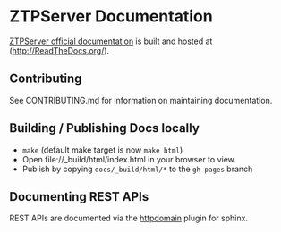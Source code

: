 ZTPServer Documentation
========================

[ZTPServer official documentation](http://ztpserver.readthedocs.org/) is built and hosted at (http://ReadTheDocs.org/).

Contributing
------------

See CONTRIBUTING.md for information on maintaining documentation.

Building / Publishing Docs locally
----------------------------------

* `make` \(default make target is now `make html`\)
* Open file://_build/html/index.html in your browser to view.
* Publish by copying `docs/_build/html/*` to the `gh-pages` branch

Documenting REST APIs
---------------------

REST APIs are documented via the [httpdomain](https://pythonhosted.org/sphinxcontrib-httpdomain/) plugin for sphinx.
